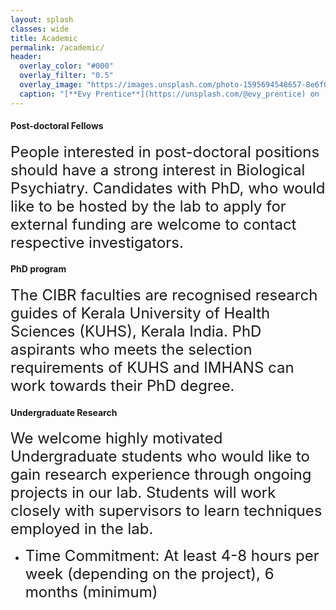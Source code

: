 ```yaml
---
layout: splash
classes: wide
title: Academic
permalink: /academic/
header:
  overlay_color: "#000"
  overlay_filter: "0.5"
  overlay_image: "https://images.unsplash.com/photo-1595694548657-8e6f0d681f8a?ixlib=rb-1.2.1&ixid=MnwxMjA3fDB8MHxwaG90by1wYWdlfHx8fGVufDB8fHx8&auto=format&fit=crop&w=1776&q=80"
  caption: "[**Evy Prentice**](https://unsplash.com/@evy_prentice) on [*Unsplash*](https://unsplash.com)"
---
```


#### Post-doctoral Fellows
<font size = "5">People interested in post-doctoral positions should have a strong interest in Biological Psychiatry. Candidates with PhD, who would like to be hosted by the lab to apply for external funding are welcome to contact respective investigators.</font> 

#### PhD program
<font size = "5">The CIBR faculties are recognised research guides of Kerala University of Health Sciences (KUHS), Kerala India. PhD aspirants who meets the selection requirements of KUHS and IMHANS can work towards their PhD degree.</font>

#### Undergraduate Research
<font size = "5">We welcome highly motivated Undergraduate students who would like to gain research experience through ongoing projects in our lab. Students will work closely with supervisors to learn techniques employed in the lab.
* Time Commitment: At least 4-8 hours per week (depending on the project), 6 months (minimum)</font>
